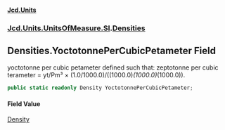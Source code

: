 #### [Jcd.Units](index.md 'index')
### [Jcd.Units.UnitsOfMeasure.SI](Jcd.Units.UnitsOfMeasure.SI.md 'Jcd.Units.UnitsOfMeasure.SI').[Densities](Densities.md 'Jcd.Units.UnitsOfMeasure.SI.Densities')

## Densities.YoctotonnePerCubicPetameter Field

yoctotonne per cubic petameter defined such that: zeptotonne per cubic terameter = yt/Pm³ × (1.0/1000.0)/((1000.0)*(1000.0)*(1000.0)).

```csharp
public static readonly Density YoctotonnePerCubicPetameter;
```

#### Field Value
[Density](Density.md 'Jcd.Units.UnitTypes.Density')